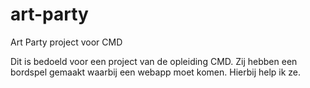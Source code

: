 # art-party
Art Party project voor CMD

Dit is bedoeld voor een project van de opleiding CMD.
Zij hebben een bordspel gemaakt waarbij een webapp moet komen. Hierbij help ik ze.
